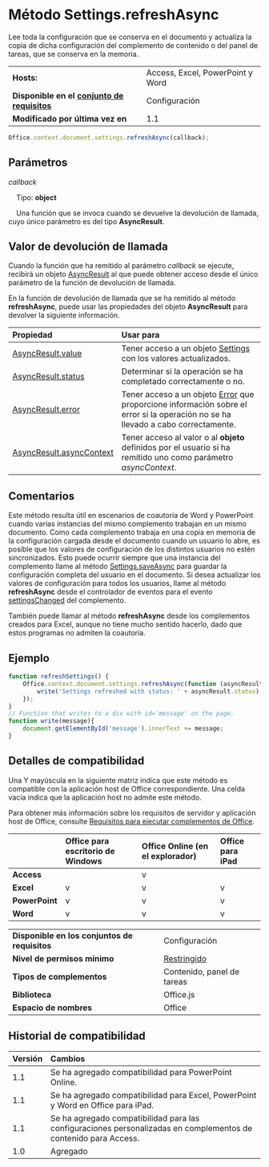 

# <a name="settings.refreshasync-method"></a>Método Settings.refreshAsync
Lee toda la configuración que se conserva en el documento y actualiza la copia de dicha configuración del complemento de contenido o del panel de tareas, que se conserva en la memoria.

|||
|:-----|:-----|
|**Hosts:**|Access, Excel, PowerPoint y Word|
|**Disponible en el [conjunto de requisitos](../../docs/overview/specify-office-hosts-and-api-requirements.md)**|Configuración|
|**Modificado por última vez en**|1.1|

```js
Office.context.document.settings.refreshAsync(callback);
```


## <a name="parameters"></a>Parámetros

_callback_<br/>
&nbsp;&nbsp;&nbsp;&nbsp;Tipo: **object**

&nbsp;&nbsp;&nbsp;&nbsp;Una función que se invoca cuando se devuelve la devolución de llamada, cuyo único parámetro es del tipo **AsyncResult**.

    



## <a name="callback-value"></a>Valor de devolución de llamada

Cuando la función que ha remitido al parámetro _callback_ se ejecute, recibirá un objeto [AsyncResult](../../reference/shared/asyncresult.md) al que puede obtener acceso desde el único parámetro de la función de devolución de llamada.

En la función de devolución de llamada que se ha remitido al método **refreshAsync**, puede usar las propiedades del objeto **AsyncResult** para devolver la siguiente información.



|**Propiedad**|**Usar para**|
|:-----|:-----|
|[AsyncResult.value](../../reference/shared/asyncresult.value.md)|Tener acceso a un objeto [Settings](../../reference/shared/settings.md) con los valores actualizados.|
|[AsyncResult.status](../../reference/shared/asyncresult.status.md)|Determinar si la operación se ha completado correctamente o no.|
|[AsyncResult.error](../../reference/shared/asyncresult.error.md)|Tener acceso a un objeto [Error](../../reference/shared/error.md) que proporcione información sobre el error si la operación no se ha llevado a cabo correctamente.|
|[AsyncResult.asyncContext](../../reference/shared/asyncresult.asynccontext.md)|Tener acceso al valor o al **objeto** definidos por el usuario si ha remitido uno como parámetro _asyncContext_.|

## <a name="remarks"></a>Comentarios

Este método resulta útil en escenarios de coautoría de Word y PowerPoint cuando varias instancias del mismo complemento trabajan en un mismo documento. Como cada complemento trabaja en una copia en memoria de la configuración cargada desde el documento cuando un usuario lo abre, es posible que los valores de configuración de los distintos usuarios no estén sincronizados. Esto puede ocurrir siempre que una instancia del complemento llame al método [Settings.saveAsync](../../reference/shared/settings.saveasync.md) para guardar la configuración completa del usuario en el documento. Si desea actualizar los valores de configuración para todos los usuarios, llame al método **refreshAsync** desde el controlador de eventos para el evento [settingsChanged](../../reference/shared/settings.settingschangedevent.md) del complemento.

También puede llamar al método **refreshAsync** desde los complementos creados para Excel, aunque no tiene mucho sentido hacerlo, dado que estos programas no admiten la coautoría.


## <a name="example"></a>Ejemplo




```js
function refreshSettings() {
    Office.context.document.settings.refreshAsync(function (asyncResult) {
        write('Settings refreshed with status: ' + asyncResult.status);
    });
}
// Function that writes to a div with id='message' on the page.
function write(message){
    document.getElementById('message').innerText += message; 
}
```




## <a name="support-details"></a>Detalles de compatibilidad


Una Y mayúscula en la siguiente matriz indica que este método es compatible con la aplicación host de Office correspondiente. Una celda vacía indica que la aplicación host no admite este método.

Para obtener más información sobre los requisitos de servidor y aplicación host de Office, consulte [Requisitos para ejecutar complementos de Office](../../docs/overview/requirements-for-running-office-add-ins.md).



||**Office para escritorio de Windows**|**Office Online (en el explorador)**|**Office para iPad**|
|:-----|:-----|:-----|:-----|
|**Access**||v||
|**Excel**|v|v|v|
|**PowerPoint**|v|v|v|
|**Word**|v|v|v|

|||
|:-----|:-----|
|**Disponible en los conjuntos de requisitos**|Configuración|
|**Nivel de permisos mínimo**|[Restringido](../../docs/develop/requesting-permissions-for-api-use-in-content-and-task-pane-add-ins.md)|
|**Tipos de complementos**|Contenido, panel de tareas|
|**Biblioteca**|Office.js|
|**Espacio de nombres**|Office|

## <a name="support-history"></a>Historial de compatibilidad




|**Versión**|**Cambios**|
|:-----|:-----|
|1.1|Se ha agregado compatibilidad para PowerPoint Online.|
|1.1|Se ha agregado compatibilidad para Excel, PowerPoint y Word en Office para iPad.|
|1.1|Se ha agregado compatibilidad para las configuraciones personalizadas en complementos de contenido para Access.|
|1.0|Agregado|
